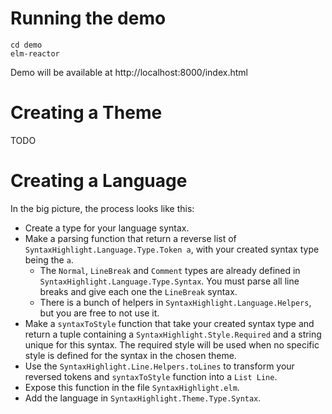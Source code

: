 # Running the demo

```shell
cd demo
elm-reactor
```

Demo will be available at http://localhost:8000/index.html


# Creating a Theme

TODO

# Creating a Language

In the big picture, the process looks like this:

- Create a type for your language syntax.
- Make a parsing function that return a reverse list of `SyntaxHighlight.Language.Type.Token a`, with your created syntax type being the `a`.
  - The `Normal`, `LineBreak` and `Comment` types are already defined in `SyntaxHighlight.Language.Type.Syntax`. You must parse all line breaks and give each one the `LineBreak` syntax.
  - There is a bunch of helpers in `SyntaxHighlight.Language.Helpers`, but you are free to not use it.
- Make a `syntaxToStyle` function that take your created syntax type and return a tuple containing a `SyntaxHighlight.Style.Required` and a string unique for this syntax. The required style will be used when no specific style is defined for the syntax in the chosen theme.
- Use the `SyntaxHighlight.Line.Helpers.toLines` to transform your reversed tokens and `syntaxToStyle` function into a `List Line`.
- Expose this function in the file `SyntaxHighlight.elm`.
- Add the language in `SyntaxHighlight.Theme.Type.Syntax`.